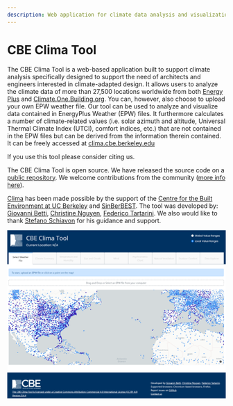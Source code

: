```yaml
---
description: Web application for climate data analysis and visualization
---
```


# CBE Clima Tool

The CBE Clima Tool is a web-based application built to support climate analysis specifically designed to support the need of architects and engineers interested in climate-adapted design. It allows users to analyze the climate data of more than 27,500 locations worldwide from both [Energy Plus](https://energyplus.net/weather) and [Climate.One.Building.org](http://climate.onebuilding.org/). You can, however, also choose to upload your own EPW weather file. Our tool can be used to analyze and visualize data contained in EnergyPlus Weather (EPW) files. It furthermore calculates a number of climate-related values (i.e. solar azimuth and altitude, Universal Thermal Climate Index (UTCI), comfort indices, etc.) that are not contained in the EPW files but can be derived from the information therein contained. It can be freely accessed at [clima.cbe.berkeley.edu](http://clima.cbe.berkeley.edu)

If you use this tool please consider citing us.

The CBE Clima Tool is open source. We have released the source code on a [public repository](https://github.com/CenterForTheBuiltEnvironment/clima). We welcome contributions from the community \([more info here](contributing/contributing.md)\).

[Clima](https://clima.cbe.berkeley.edu/) has been made possible by the support of the [Centre for the Built Environment at UC Berkeley](https://cbe.berkeley.edu/) and [SinBerBEST](https://sinberbest.berkeley.edu). The tool was developed by: [Giovanni Betti](https://www.linkedin.com/in/gbetti/), [Christine Nguyen](https://chrlng.github.io/), [Federico Tartarini](https://www.linkedin.com/in/federico-tartarini-3991995b/). We also would like to thank [Stefano Schiavon](https://ced.berkeley.edu/ced/faculty-staff/stefano-schiavon) for his guidance and support.

![CBE Clima Tool Home Page](.gitbook/assets/clima-home.png)

